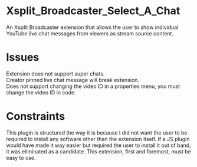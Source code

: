 # Xsplit_Broadcaster_Select_A_Chat
An Xsplit Broadcaster extension that allows the user to show individual YouTube live chat messages from viewers as stream source content.

# Issues
Extension does not support super chats.  
Creator pinned live chat message will break extension.  
Does not support changing the video ID in a properties menu, you must change the video ID in code.  

# Constraints  
This plugin is structured the way it is because I did not want the user to be required to install any software other than the extension itself. If a JS plugin would have made it way easier but required the user to install it out of band, it was eliminated as a candidate. This extension, first and foremost, must be easy to use.
